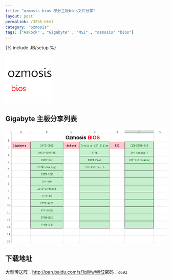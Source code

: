 ```yaml
---
title: "ozmosis bios 部分主板bios文件分享"
layout: post
permalink: /3235.html
category: "ozmosis"
tags: ["AsRock" , "Gigabyte" , "MSI" , "ozmosis" "bios"]
---
```

{% include JB/setup %}

![](/wp-content/uploads/2015/05/Leelawadee.png)

## Gigabyte 主板分享列表

![](/wp-content/uploads/2015/05/12134455554.png)

## 下载地址

大型传送阵：<http://pan.baidu.com/s/1qWwWlf2>密码：`o692`